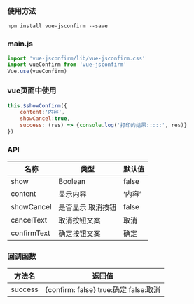 ### 使用方法
```
npm install vue-jsconfirm --save
```

### main.js
```js
import 'vue-jsconfirm/lib/vue-jsconfirm.css'
import vueConfirm from 'vue-jsconfirm'
Vue.use(vueConfirm)
```

### vue页面中使用
```js
this.$showConfirm({
	content:'内容',
	showCancel:true,
	success: (res) => {console.log('打印的结果:::::', res)}
})
```

### API

| 名称        | 类型              | 默认值 |
| ----------- | ----------------- | ------ |
| show        | Boolean           | false  |
| content     | 显示内容          | ‘内容’ |
| showCancel  | 是否显示 取消按钮 | false  |
| cancelText  | 取消按钮文案      | 取消   |
| confirmText | 确定按钮文案      | 确定   |

### 回调函数

| 方法名  | 返回值           |
| ------- | ---------------- |
| success | {confirm: false} true:确定 false:取消|

